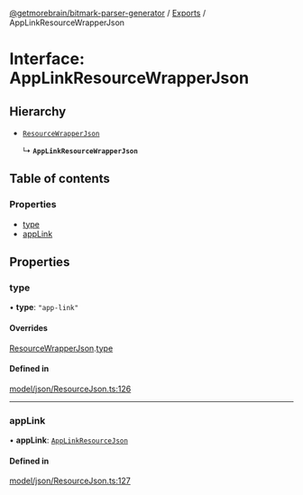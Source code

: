 [@getmorebrain/bitmark-parser-generator](../API.md) / [Exports](../modules.md) / AppLinkResourceWrapperJson

# Interface: AppLinkResourceWrapperJson

## Hierarchy

- [`ResourceWrapperJson`](ResourceWrapperJson.md)

  ↳ **`AppLinkResourceWrapperJson`**

## Table of contents

### Properties

- [type](AppLinkResourceWrapperJson.md#type)
- [appLink](AppLinkResourceWrapperJson.md#appLink)

## Properties

### type

• **type**: ``"app-link"``

#### Overrides

[ResourceWrapperJson](ResourceWrapperJson.md).[type](ResourceWrapperJson.md#type)

#### Defined in

[model/json/ResourceJson.ts:126](https://github.com/getMoreBrain/bitmark-parser-generator/blob/9ddf9e2/src/model/json/ResourceJson.ts#L126)

___

### appLink

• **appLink**: [`AppLinkResourceJson`](AppLinkResourceJson.md)

#### Defined in

[model/json/ResourceJson.ts:127](https://github.com/getMoreBrain/bitmark-parser-generator/blob/9ddf9e2/src/model/json/ResourceJson.ts#L127)
